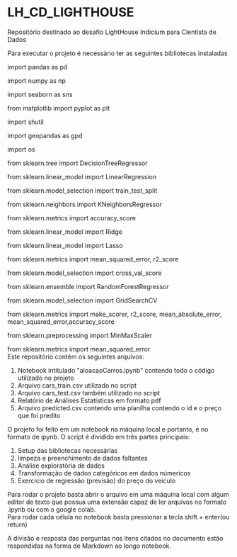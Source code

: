 # LH_CD_LIGHTHOUSE
Repositório destinado ao desafio LightHouse Indicium para Cientista de Dados

Para executar o projeto é necessário ter as seguintes bibliotecas instaladas  

import pandas as pd  

import numpy as np  

import seaborn as sns  

from matplotlib import pyplot as plt  

import shutil  

import geopandas as gpd  

import os  

from sklearn.tree import DecisionTreeRegressor  

from sklearn.linear_model import LinearRegression  

from sklearn.model_selection import train_test_split  

from sklearn.neighbors import KNeighborsRegressor  

from sklearn.metrics import accuracy_score  

from sklearn.linear_model import Ridge  

from sklearn.linear_model import Lasso  

from sklearn.metrics import mean_squared_error, r2_score  

from sklearn.model_selection import cross_val_score  

from sklearn.ensemble import RandomForestRegressor  

from sklearn.model_selection import GridSearchCV  

from sklearn.metrics import make_scorer, r2_score, mean_absolute_error, mean_squared_error,accuracy_score  

from sklearn.preprocessing import MinMaxScaler  

from sklearn.metrics import mean_squared_error  
Este repositório contém os seguintes arquivos:  

1) Notebook intitulado "aloacaoCarros.ipynb" contendo todo o código utilizado no projeto
2) Arquivo cars_train.csv utilizado no script  
3) Arquivo cars_test.csv também utilizado no script
4) Relatório de Análises Estatísticas em formato pdf
5) Arquivo predicted.csv contendo uma planilha contendo o id e o preço que foi predito


O projeto foi feito em um notebook na máquina local e portanto, é no formato de ipynb. O script é dividido em três partes principais:  

1) Setup das bibliotecas necessárias
2) limpeza e preenchimento de dados faltantes
3) Análise exploratória de dados
4) Transformação de dados categóricos em dados númericos
5) Exercício de regressão (previsão) do preço do veículo

Para rodar o projeto basta abrir o arquivo em uma máquina local com algum editor de texto que possua uma extensão capaz de ler arquivos no formato .ipynb ou com o google colab.  
Para rodar cada célula no notebook basta pressionar a tecla shift + enter(ou return)  


A divisão e resposta das perguntas nos itens citados no documento estão respondidas na forma de Markdown ao longo notebook.
   



